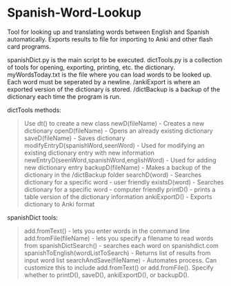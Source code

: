 # Spanish-Word-Lookup
Tool for looking up and translating words between English and Spanish automatically. Exports results to file for importing to Anki and other flash card programs.

spanishDict.py is the main script to be executed. 
dictTools.py is a collection of tools for opening, exporting, printing, etc. the dictionary.
myWordsToday.txt is the file where you can load words to be looked up. Each word must be seperated by a newline.
/ankiExport is where an exported version of the dictionary is stored.
/dictBackup is a backup of the dictionary each time the program is run.

dictTools methods:
> Use dt() to create a new class
> newD(fileName) - Creates a new dictionary
> openD(fileName) - Opens an already existing dictionary
> saveD(fileName) - Saves dictionary
> modifyEntryD(spanishWord,seenWord) - Used for modifying an existing dictionary entry with new information
> newEntryD(seenWord,spanishWord,englishWord) - Used for adding new dictionary entry
> backupD(fileName) - Makes a backup of the dictionary in the /dictBackup folder
> searchD(word) - Searches dictionary for a specific word - user friendly
> existsD(word) - Searches dictionary for a specific word - computer friendly
> printD() - prints a table version of the dictionary information
> ankiExportD() - Exports dictionary to Anki format

spanishDict tools:
> add.fromText() - lets you enter words in the command line
> add.fromFile(fileName) - lets you specify a filename to read words from
> spanishDictSearch() - searches each word on spanishdict.com
> spanishToEnglish(wordListToSearch) - Returns list of results from input word list
> searchAndSave(fileName) - Automates process. Can customize this to include add.fromText() 
  or add.fromFile(). Specify whether to printD(), saveD(), ankiExportD(), or backupD(). 
